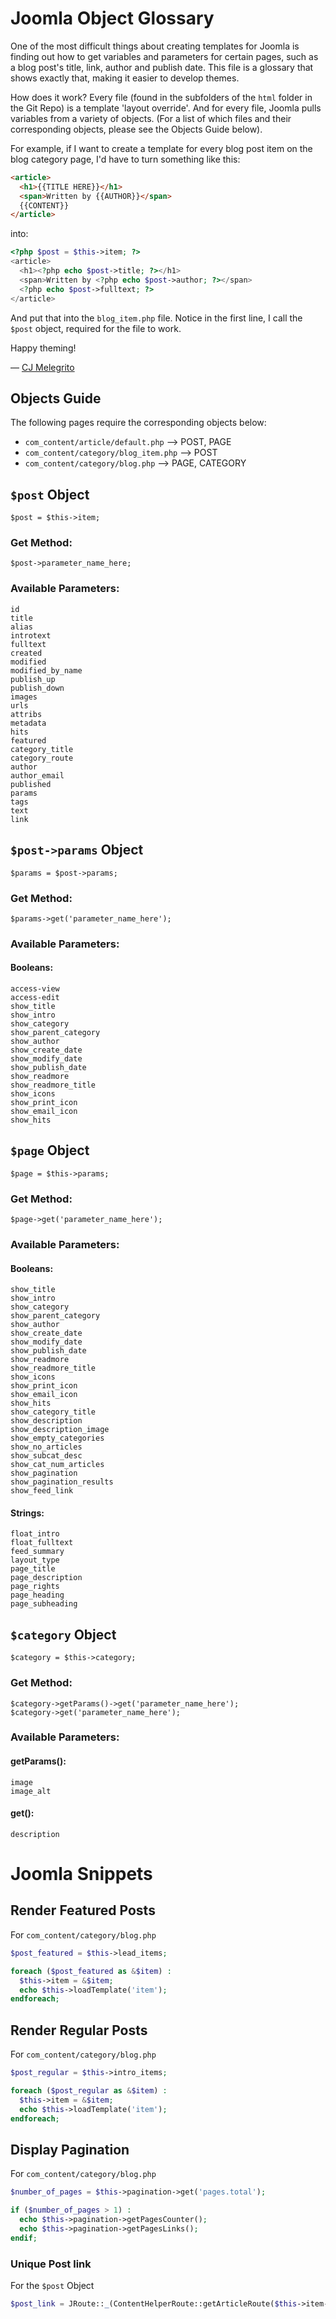 
# Joomla Object Glossary

One of the most difficult things about creating templates for Joomla is finding out how to get variables and parameters for certain pages, such as a blog post's title, link, author and publish date. This file is a glossary that shows exactly that, making it easier to develop themes.

How does it work? Every file (found in the subfolders of the ``html`` folder in the Git Repo) is a template 'layout override'. And for every file, Joomla pulls variables from a variety of objects. (For a list of which files and their corresponding objects, please see the Objects Guide below).

For example, if I want to create a template for every blog post item on the blog category page, I'd have to turn something like this:
```html
<article>
  <h1>{{TITLE HERE}}</h1>
  <span>Written by {{AUTHOR}}</span>
  {{CONTENT}}
</article>
```
into:
```php
<?php $post = $this->item; ?>
<article>
  <h1><?php echo $post->title; ?></h1>
  <span>Written by <?php echo $post->author; ?></span>
  <?php echo $post->fulltext; ?>
</article>
```

And put that into the ``blog_item.php`` file. Notice in the first line, I call the ``$post`` object, required for the file to work.

Happy theming!

— [CJ Melegrito](http://mlgrto.com)


## Objects Guide

The following pages require the corresponding objects below:
- ``com_content/article/default.php`` --> POST, PAGE
- ``com_content/category/blog_item.php`` --> POST
- ``com_content/category/blog.php`` --> PAGE, CATEGORY


## ``$post`` Object
    $post = $this->item;

### Get Method:
    $post->parameter_name_here;

### Available Parameters:
    id
    title
    alias
    introtext
    fulltext
    created
    modified
    modified_by_name
    publish_up
    publish_down
    images
    urls
    attribs
    metadata
    hits
    featured
    category_title
    category_route
    author
    author_email
    published
    params
    tags
    text
    link

## ``$post->params`` Object
    $params = $post->params;

### Get Method:
    $params->get('parameter_name_here');

### Available Parameters:
#### Booleans:
    access-view
    access-edit
    show_title
    show_intro
    show_category
    show_parent_category
    show_author
    show_create_date
    show_modify_date
    show_publish_date
    show_readmore
    show_readmore_title
    show_icons
    show_print_icon
    show_email_icon
    show_hits


## ``$page`` Object
    $page = $this->params;

### Get Method:
    $page->get('parameter_name_here');

### Available Parameters:
#### Booleans:
    show_title
    show_intro
    show_category
    show_parent_category
    show_author
    show_create_date
    show_modify_date
    show_publish_date
    show_readmore
    show_readmore_title
    show_icons
    show_print_icon
    show_email_icon
    show_hits
    show_category_title
    show_description
    show_description_image
    show_empty_categories
    show_no_articles
    show_subcat_desc
    show_cat_num_articles
    show_pagination
    show_pagination_results
    show_feed_link
#### Strings:
    float_intro
    float_fulltext
    feed_summary
    layout_type
    page_title
    page_description
    page_rights
    page_heading
    page_subheading


## ``$category`` Object
    $category = $this->category;

### Get Method:
    $category->getParams()->get('parameter_name_here');
    $category->get('parameter_name_here');

### Available Parameters:
#### getParams():
    image
    image_alt
#### get():
    description



# Joomla Snippets

## Render Featured Posts
For ``com_content/category/blog.php``
```php
$post_featured = $this->lead_items;

foreach ($post_featured as &$item) :
  $this->item = &$item;
  echo $this->loadTemplate('item');
endforeach;
```

## Render Regular Posts
For ``com_content/category/blog.php``
```php
$post_regular = $this->intro_items;

foreach ($post_regular as &$item) :
  $this->item = &$item;
  echo $this->loadTemplate('item');
endforeach;
```

## Display Pagination
For ``com_content/category/blog.php``
```php
$number_of_pages = $this->pagination->get('pages.total');

if ($number_of_pages > 1) :
  echo $this->pagination->getPagesCounter();
  echo $this->pagination->getPagesLinks();
endif;
```

### Unique Post link
For the ``$post`` Object
```php
$post_link = JRoute::_(ContentHelperRoute::getArticleRoute($this->item->slug, $this->item->catid, $this->item->language));
```
